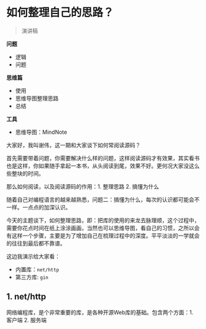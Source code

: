 # 如何整理自己的思路？


> 演讲稿


**问题**

- 逻辑
- 问题

**思维篇**

- 使用
- 思维导图整理思路
- 总结

**工具**

- 思维导图：MindNote


大家好，我叫谢伟，这一期和大家谈下如何常阅读源码？


首先需要带着问题，你需要解决什么样的问题，这样阅读源码才有效果，其实看书也是这样，你如果随手拿起一本书，从头阅读到尾，效果不好。更何况大家没这么些整块的时间。

那么如何阅读，以及阅读源码的作用：1. 整理思路 2. 搞懂为什么

随着自己对编程语言的越来越熟悉，问题二：搞懂为什么，每次的认识都可能会不一样。一点点的加深认识。

今天的主题谈下，如何整理思路，即：把库的使用的来龙去脉理顺，这个过程中，需要你花点时间在纸上涂涂画画，当然也可以思维导图，看自己的习惯，之所以会有这样一个步骤，主要是为了增加自己在梳理过程中的深度。平平淡淡的一学就会的往往到最后都不靠谱。


这边我演示给大家看：

- 内置库：`net/http`
- 第三方库: `gin`



## 1. net/http

网络编程库，是个非常重要的库，是各种开源Web库的基础。包含两个方面：1. 客户端 2. 服务端


